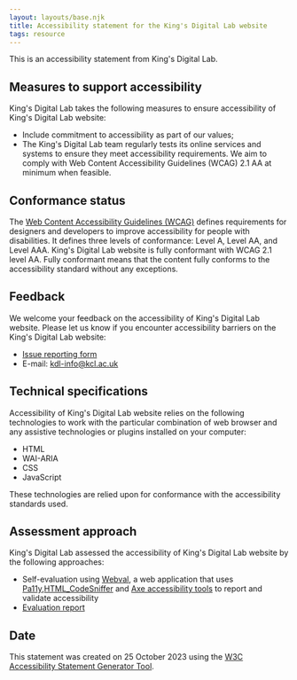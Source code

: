 ```yaml
---
layout: layouts/base.njk
title: Accessibility statement for the King's Digital Lab website
tags: resource
---
```


This is an accessibility statement from King's Digital Lab.

## Measures to support accessibility

King's Digital Lab takes the following measures to ensure accessibility of King's Digital Lab website:

- Include commitment to accessibility as part of our values;
- The King's Digital Lab team regularly tests its online services and systems to ensure they meet accessibility requirements. We aim to comply with Web Content Accessibility Guidelines (WCAG) 2.1 AA at minimum when feasible.

## Conformance status

The [Web Content Accessibility Guidelines (WCAG)](https://www.w3.org/WAI/standards-guidelines/wcag/) defines requirements for designers and developers to improve accessibility for people with disabilities. It defines three levels of conformance: Level A, Level AA, and Level AAA. King's Digital Lab website is fully conformant with WCAG 2.1 level AA. Fully conformant means that the content fully conforms to the accessibility standard without any exceptions.

## Feedback

We welcome your feedback on the accessibility of King's Digital Lab website. Please let us know if you encounter accessibility barriers on the King's Digital Lab website:

- [Issue reporting form](https://forms.clickup.com/26475560/f/t7z18-74115/7YCNCR5Y6MA3KI9GX1)
- E-mail: [kdl-info@kcl.ac.uk](kdl-info@kcl.ac.uk)

## Technical specifications

Accessibility of King's Digital Lab website relies on the following technologies to work with the particular combination of web browser and any assistive technologies or plugins installed on your computer:

- HTML
- WAI-ARIA
- CSS
- JavaScript

These technologies are relied upon for conformance with the accessibility standards used.

## Assessment approach

King's Digital Lab assessed the accessibility of King's Digital Lab website by the following approaches:

- Self-evaluation using [Webval](https://github.com/kingsdigitallab/webval), a web application that uses [Pa11y](https://pa11y.org/),[HTML_CodeSniffer](https://squizlabs.github.io/HTML_CodeSniffer/) and [Axe accessibility tools](https://www.deque.com/axe/) to report and validate accessibility
- [Evaluation report](https://kingsdigitallab.github.io/webval/docs/?project=kdlweb&levels=%7CA%7CAA%7C&resolutions=open&depth=issue&tab=issues&tagSlug=manual.htmlcs&issueId=&isOffline=false)

## Date

This statement was created on 25 October 2023 using the [W3C Accessibility Statement Generator Tool](https://www.w3.org/WAI/planning/statements/generator/).
